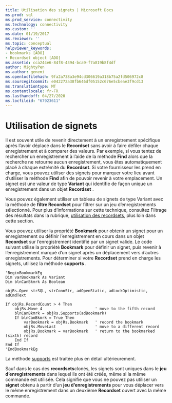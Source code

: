 ```yaml
---
title: Utilisation des signets | Microsoft Docs
ms.prod: sql
ms.prod_service: connectivity
ms.technology: connectivity
ms.custom: ''
ms.date: 01/19/2017
ms.reviewer: ''
ms.topic: conceptual
helpviewer_keywords:
- bookmarks [ADO]
- Recordset object [ADO]
ms.assetid: cca244e6-84f8-4394-bca9-f7a819b8f4df
author: MightyPen
ms.author: genemi
ms.openlocfilehash: 9fa2a738a3e94cd306619a318b75a2fd506972c8
ms.sourcegitcommit: e042272a38fb646df05152c676e5cbeae3f9cd13
ms.translationtype: MT
ms.contentlocale: fr-FR
ms.lasthandoff: 04/27/2020
ms.locfileid: "67923611"
---
```

# <a name="using-bookmarks"></a>Utilisation de signets
Il est souvent utile de revenir directement à un enregistrement spécifique après l’avoir déplacé dans le **Recordset** sans avoir à faire défiler chaque enregistrement et à comparer des valeurs. Par exemple, si vous tentez de rechercher un enregistrement à l’aide de la méthode **Find** alors que la recherche ne retourne aucun enregistrement, vous êtes automatiquement placé à chaque extrémité du **Recordset**. Si votre fournisseur les prend en charge, vous pouvez utiliser des signets pour marquer votre lieu avant d’utiliser la méthode **Find** afin de pouvoir revenir à votre emplacement. Un signet est une valeur de type **Variant** qui identifie de façon unique un enregistrement dans un objet **Recordset** .  
  
 Vous pouvez également utiliser un tableau de signets de type Variant avec la méthode de **filtre Recordset** pour filtrer sur un jeu d’enregistrements sélectionné. Pour plus d’informations sur cette technique, consultez Filtrage des résultats dans la rubrique, [utilisation des recordsets](../../../ado/guide/data/working-with-recordsets.md), plus loin dans cette section.  
  
 Vous pouvez utiliser la propriété **Bookmark** pour obtenir un signet pour un enregistrement ou définir l’enregistrement en cours dans un objet **Recordset** sur l’enregistrement identifié par un signet valide. Le code suivant utilise la propriété **Bookmark** pour définir un signet, puis revenir à l’enregistrement marqué d’un signet après un déplacement vers d’autres enregistrements. Pour déterminer si votre **Recordset** prend en charge les signets, utilisez la méthode **supports** .  
  
```  
'BeginBookmarkEg  
Dim varBookmark As Variant  
Dim blnCanBkmrk As Boolean  
  
objRs.Open strSQL, strConnStr, adOpenStatic, adLockOptimistic, adCmdText  
  
If objRs.RecordCount > 4 Then  
    objRs.Move 4                       ' move to the fifth record  
    blnCanBkmrk = objRs.Supports(adBookmark)  
    If blnCanBkmrk = True Then  
        varBookmark = objRs.Bookmark   ' record the bookmark  
        objRs.MoveLast                 ' move to a different record  
        objRs.Bookmark = varBookmark   ' return to the bookmarked (sixth) record  
    End If  
End If  
'EndBookmarkEg  
```  
  
 La méthode [supports](../../../ado/reference/ado-api/supports-method.md) est traitée plus en détail ultérieurement.  
  
 Sauf dans le cas des **recordsets**clonés, les signets sont uniques dans le **jeu d’enregistrements** dans lequel ils ont été créés, même si la même commande est utilisée. Cela signifie que vous ne pouvez pas utiliser un **signet** obtenu à partir d’un **jeu d’enregistrements** pour vous déplacer vers le même enregistrement dans un deuxième **Recordset** ouvert avec la même commande.
